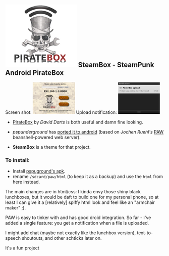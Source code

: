 ## ![Logo](https://github.com/thedod/SteamBox/raw/master/html/images/piratebox-logo-steampunk_lord-vincent.deviantart.com.png) SteamBox - SteamPunk Android PirateBox

Screen shot:
<a target="_blank" href="https://github.com/thedod/SteamBox/raw/master/gfx/Screenshot.png"><img border="0" height="100" src="https://github.com/thedod/SteamBox/raw/master/gfx/Screenshot.png" alt="Screenshot"></a>
Upload notification:
<a target="_blank" href="https://github.com/thedod/SteamBox/raw/master/gfx/upload-notification.png"><img border="0" height="100" src="https://github.com/thedod/SteamBox/raw/master/gfx/upload-notification.png" alt="Upload notification"></a>

* [PirateBox](http://wiki.daviddarts.com/PirateBox) by _David Darts_ is both useful and damn fine looking.

* _pspunderground_ has [ported it to android](http://forum.xda-developers.com/showthread.php?t=935157) (based on _Jochen Ruehl's_ [PAW](http://paw-android.fun2code.de/) beanshell-powered web server).

* **SteamBox** is a theme for that project.

### To install:

* Install [pspuground's apk](http://forum.xda-developers.com/showthread.php?t=935157).
* rename `/sdcard/paw/html` (to keep it as a backup) and use the `html` from here instead.

The main changes are in html/css: I kinda envy those shiny black lunchboxes, but it
would be daft to build one for my personal phone, so at least I can give it a [relatively]
spiffy html look and feel like an "armchair maker" ;).

PAW is easy to tinker with and has good droid integration. So far - I've added a single feature: 
you get a notification when a file is uploaded.

I might add chat (maybe not exactly like the lunchbox version), text-to-speech shoutouts, and other schticks later on.

It's a fun project

